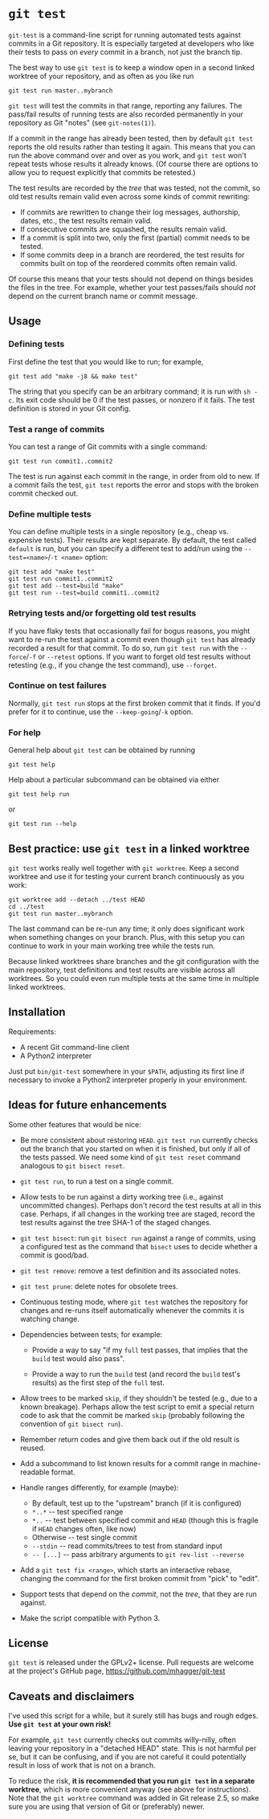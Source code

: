 # `git test`

`git-test` is a command-line script for running automated tests against commits in a Git repository. It is especially targeted at developers who like their tests to pass on *every* commit in a branch, not just the branch tip.

The best way to use `git test` is to keep a window open in a second linked worktree of your repository, and as often as you like run

    git test run master..mybranch

`git test` will test the commits in that range, reporting any failures. The pass/fail results of running tests are also recorded permanently in your repository as Git "notes" (see `git-notes(1)`).

If a commit in the range has already been tested, then by default `git test` reports the old results rather than testing it again. This means that you can run the above command over and over as you work, and `git test` won't repeat tests whose results it already knows. (Of course there are options to allow you to request explicitly that commits be retested.)

The test results are recorded by the *tree* that was tested, not the commit, so old test results remain valid even across some kinds of commit rewriting:

*   If commits are rewritten to change their log messages, authorship, dates, etc., the test results remain valid.
*   If consecutive commits are squashed, the results remain valid.
*   If a commit is split into two, only the first (partial) commit needs to be tested.
*   If some commits deep in a branch are reordered, the test results for commits built on top of the reordered commits often remain valid.

Of course this means that your tests should not depend on things besides the files in the tree. For example, whether your test passes/fails should *not* depend on the current branch name or commit message.


## Usage

### Defining tests

First define the test that you would like to run; for example,

    git test add "make -j8 && make test"

The string that you specify can be an arbitrary command; it is run with `sh -c`. Its exit code should be 0 if the test passes, or nonzero if it fails. The test definition is stored in your Git config.

### Test a range of commits

You can test a range of Git commits with a single command:

    git test run commit1..commit2

The test is run against each commit in the range, in order from old to new. If a commit fails the test, `git test` reports the error and stops with the broken commit checked out.

### Define multiple tests

You can define multiple tests in a single repository (e.g., cheap vs. expensive tests). Their results are kept separate. By default, the test called `default` is run, but you can specify a different test to add/run using the `--test=<name>`/`-t <name>` option:

    git test add "make test"
    git test run commit1..commit2
    git test add --test=build "make"
    git test run --test=build commit1..commit2

### Retrying tests and/or forgetting old test results

If you have flaky tests that occasionally fail for bogus reasons, you might want to re-run the test against a commit even though `git test` has already recorded a result for that commit. To do so, run `git test run` with the `--force`/`-f` or `--retest` options. If you want to forget old test results without retesting (e.g., if you change the test command), use `--forget`.

### Continue on test failures

Normally, `git test run` stops at the first broken commit that it finds. If you'd prefer for it to continue, use the `--keep-going`/`-k` option.

### For help

General help about `git test` can be obtained by running

    git test help

Help about a particular subcommand can be obtained via either

    git test help run

or

    git test run --help


## Best practice: use `git test` in a linked worktree

`git test` works really well together with `git worktree`. Keep a second worktree and use it for testing your current branch continuously as you work:

    git worktree add --detach ../test HEAD
    cd ../test
    git test run master..mybranch

The last command can be re-run any time; it only does significant work when something changes on your branch. Plus, with this setup you can continue to work in your main working tree while the tests run.

Because linked worktrees share branches and the git configuration with the main repository, test definitions and test results are visible across all worktrees. So you could even run multiple tests at the same time in multiple linked worktrees.


## Installation

Requirements:

* A recent Git command-line client
* A Python2 interpreter

Just put `bin/git-test` somewhere in your `$PATH`, adjusting its first line if necessary to invoke a Python2 interpreter properly in your environment.


## Ideas for future enhancements

Some other features that would be nice:

*   Be more consistent about restoring `HEAD`. `git test run` currently checks out the branch that you started on when it is finished, but only if all of the tests passed. We need some kind of `git test reset` command analogous to `git bisect reset`.

*   `git test run`, to run a test on a single commit.

*   Allow tests to be run against a dirty working tree (i.e., against uncommitted changes). Perhaps don't record the test results at all in this case. Perhaps, if all changes in the working tree are staged, record the test results against the tree SHA-1 of the staged changes.

*   `git test bisect`: run `git bisect run` against a range of commits, using a configured test as the command that `bisect` uses to decide whether a commit is good/bad.

*   `git test remove`: remove a test definition and its associated notes.

*   `git test prune`: delete notes for obsolete trees.

*   Continuous testing mode, where `git test` watches the repository for changes and re-runs itself automatically whenever the commits it is watching change.

*   Dependencies between tests; for example:

    *   Provide a way to say "if my `full` test passes, that implies that the `build` test would also pass".

    *   Provide a way to run the `build` test (and record the `build` test's results) as the first step of the `full` test.

*   Allow trees to be marked `skip`, if they shouldn't be tested (e.g., due to a known breakage). Perhaps allow the test script to emit a special return code to ask that the commit be marked `skip` (probably following the convention of `git bisect run`).

*   Remember return codes and give them back out if the old result is reused.

*   Add a subcommand to list known results for a commit range in machine-readable format.

*   Handle ranges differently, for example (maybe):

    *   By default, test up to the "upstream" branch (if it is configured)
    *   `*..*` -- test specified range
    *   `*..` -- test between specified commit and `HEAD` (though this is fragile if `HEAD` changes often, like now)
    *   Otherwise -- test single commit
    *   `--stdin` -- read commits/trees to test from standard input
    *   `-- [...]` -- pass arbitrary arguments to `git rev-list --reverse`

*   Add a `git test fix <range>`, which starts an interactive rebase, changing the command for the first broken commit from "pick" to "edit".

*   Support tests that depend on the *commit*, not the *tree*, that they are run against.

*   Make the script compatible with Python 3.


## License

`git test` is released under the GPLv2+ license. Pull requests are welcome at the project's GitHub page, https://github.com/mhagger/git-test


## Caveats and disclaimers

I've used this script for a while, but it surely still has bugs and rough edges. **Use `git test` at your own risk!**

For example, `git test` currently checks out commits willy-nilly, often leaving your repository in a "detached HEAD" state. This is not harmful per se, but it can be confusing, and if you are not careful it could potentially result in loss of work that is not on a branch.

To reduce the risk, **it is recommended that you run `git test` in a separate worktree**, which is more convenient anyway (see above for instructions). Note that the `git worktree` command was added in Git release 2.5, so make sure you are using that version of Git or (preferably) newer.


